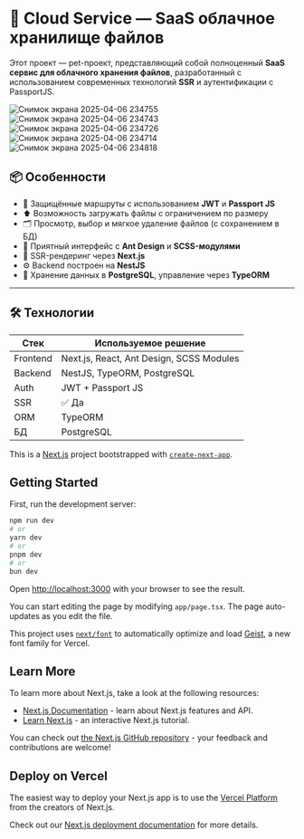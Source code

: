 # 🧠 Cloud Service — SaaS облачное хранилище файлов

Этот проект — pet-проект, представляющий собой полноценный **SaaS сервис для облачного хранения файлов**, разработанный с использованием современных технологий **SSR** и аутентификации c PassportJS.


![Снимок экрана 2025-04-06 234755](https://github.com/user-attachments/assets/5f842358-5b2e-46e8-8f9a-d5b0f3e7c0f0)
![Снимок экрана 2025-04-06 234743](https://github.com/user-attachments/assets/7bca32af-1bae-42a3-8bec-4e65c5fbc8ca)
![Снимок экрана 2025-04-06 234726](https://github.com/user-attachments/assets/86152911-ccc6-4fbc-bbfb-4bf93c303192)
![Снимок экрана 2025-04-06 234714](https://github.com/user-attachments/assets/9c34655b-e109-429b-b0c0-f0c2d0111099)
![Снимок экрана 2025-04-06 234818](https://github.com/user-attachments/assets/37991793-53e8-45a4-94cd-f552e64912c1)


## 📦 Особенности

- 🔐 Защищённые маршруты с использованием **JWT** и **Passport JS**
- ⬆️ Возможность загружать файлы с ограничением по размеру
- 🗂 Просмотр, выбор и мягкое удаление файлов (с сохранением в БД)
- 🌈 Приятный интерфейс с **Ant Design** и **SCSS-модулями**
- 🧠 SSR-рендеринг через **Next.js**
- ⚙️ Backend построен на **NestJS**
- 💾 Хранение данных в **PostgreSQL**, управление через **TypeORM**

---

## 🛠 Технологии

| Стек | Используемое решение |
|------|----------------------|
| Frontend | Next.js, React, Ant Design, SCSS Modules |
| Backend  | NestJS, TypeORM, PostgreSQL |
| Auth     | JWT + Passport JS |
| SSR      | ✅ Да |
| ORM      | TypeORM |
| БД       | PostgreSQL |




This is a [Next.js](https://nextjs.org) project bootstrapped with [`create-next-app`](https://nextjs.org/docs/app/api-reference/cli/create-next-app).

## Getting Started

First, run the development server:

```bash
npm run dev
# or
yarn dev
# or
pnpm dev
# or
bun dev
```

Open [http://localhost:3000](http://localhost:3000) with your browser to see the result.

You can start editing the page by modifying `app/page.tsx`. The page auto-updates as you edit the file.

This project uses [`next/font`](https://nextjs.org/docs/app/building-your-application/optimizing/fonts) to automatically optimize and load [Geist](https://vercel.com/font), a new font family for Vercel.

## Learn More

To learn more about Next.js, take a look at the following resources:

- [Next.js Documentation](https://nextjs.org/docs) - learn about Next.js features and API.
- [Learn Next.js](https://nextjs.org/learn) - an interactive Next.js tutorial.

You can check out [the Next.js GitHub repository](https://github.com/vercel/next.js) - your feedback and contributions are welcome!

## Deploy on Vercel

The easiest way to deploy your Next.js app is to use the [Vercel Platform](https://vercel.com/new?utm_medium=default-template&filter=next.js&utm_source=create-next-app&utm_campaign=create-next-app-readme) from the creators of Next.js.

Check out our [Next.js deployment documentation](https://nextjs.org/docs/app/building-your-application/deploying) for more details.

